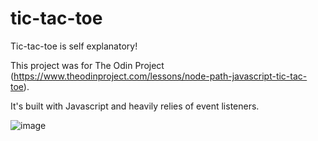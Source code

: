 # tic-tac-toe
Tic-tac-toe is self explanatory!

This project was for The Odin Project (https://www.theodinproject.com/lessons/node-path-javascript-tic-tac-toe).

It's built with Javascript and heavily relies of event listeners.

![image](https://github.com/user-attachments/assets/cbb0d92c-473b-4546-b062-04fc7f108475)
